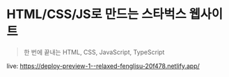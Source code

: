 # HTML/CSS/JS로 만드는 스타벅스 웹사이트

> 한 번에 끝내는 HTML, CSS, JavaScript, TypeScript

live: <https://deploy-preview-1--relaxed-fenglisu-20f478.netlify.app/>
